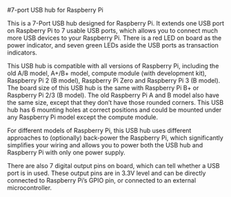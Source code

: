 <!--
---
name: 7-port USB hub
class: board
type: usb
formfactor: USB
manufacturer: UUGear
description: 7-port USB hub for Raspberry Pi
url: http://www.uugear.com/product/7-port-usb-hub-for-raspberry-pi/
buy: http://www.uugear.com/product/7-port-usb-hub-for-raspberry-pi/
image: 'uugear-7port-usb-hub.png'
pincount: 40
eeprom: no
power: 5v
-->
#7-port USB hub for Raspberry Pi

This is a 7-Port USB hub designed for Raspberry Pi. It extends one USB port on Raspberry Pi to 7 usable USB ports, which allows you to connect much more USB devices to your Raspberry Pi. There is a red LED on board as the power indicator, and seven green LEDs aside the USB ports as transaction indicators.

This USB hub is compatible with all versions of Raspberry Pi, including the old A/B model, A+/B+ model, compute module (with development kit), Raspberry Pi 2 (B model), Raspberry Pi Zero and Raspberry Pi 3 (B model). The board size of this USB hub is the same with Raspberry Pi B+ or Raspberry Pi 2/3 (B model). The old Raspberry Pi A and B model also have the same size, except that they don’t have those rounded corners. This USB hub has 6 mounting holes at correct positions and could be mounted under any Raspberry Pi model except the compute module.

For different models of Raspberry Pi, this USB hub uses different approaches to (optionally) back-power the Raspberry Pi, which significantly simplifies your wiring and allows you to power both the USB hub and Raspberry Pi with only one power supply.

There are also 7 digital output pins on board, which can tell whether a USB port is in used. These output pins are in 3.3V level and can be directly connected to Raspberry Pi’s GPIO pin, or connected to an external microcontroller.
